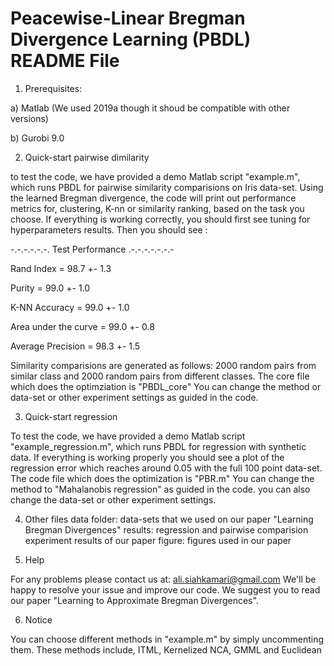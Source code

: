 Peacewise-Linear Bregman Divergence Learning (PBDL) README File
=================================================

1. Prerequisites:

a) Matlab (We used 2019a though it shoud be compatible with other versions)

b) Gurobi 9.0


2. Quick-start pairwise dimilarity

to test the code, we have provided a demo Matlab script "example.m", which runs PBDL
for pairwise similarity comparisions on Iris data-set. Using the learned Bregman divergence,
the code will print out performance metrics for, clustering, K-nn or similarity ranking, 
based on the task you choose. If everything is working correctly, you should first see tuning for
hyperparameters results. Then you should see :

 -.-.-.-.-.-.  Test Performance .-.-.-.-.-.-.- 

 Rand Index = 98.7 +- 1.3 


 Purity = 99.0 +- 1.0 


 K-NN Accuracy = 99.0 +- 1.0 


 Area under the curve = 99.0 +- 0.8 


 Average Precision = 98.3 +- 1.5 


Similarity comparisions are generated as follows: 2000 random pairs from similar class and 2000
random pairs from different classes. The core file which does the optimziation is "PBDL_core"
You can change the method or data-set or other experiment settings as guided in the code.

3. Quick-start regression

To test the code, we have provided a demo Matlab script "example_regression.m", which runs
PBDL for regression with synthetic data. If everything is working properly you should
see a plot of the regression error which reaches around 0.05 with the full 100 point data-set.
The code file which does the optimization is "PBR.m"
You can change the method to "Mahalanobis regression" as guided in the code. you can also change 
the data-set or other experiment settings. 



4. Other files
data folder: data-sets that we used on our paper "Learning Bregman Divergences"
results: regression and pairwise comparision experiment results of our paper
figure: figures used in our paper

5. Help

For any problems please contact us at: ali.siahkamari@gmail.com We'll be happy to 
resolve your issue and improve our code.
We suggest you to read our paper "Learning to Approximate Bregman Divergences".

6. Notice

You can choose different methods in "example.m" by simply uncommenting them.
These methods include, ITML, Kernelized NCA, GMML and Euclidean
